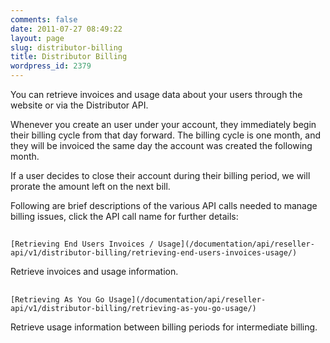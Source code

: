 ```yaml
---
comments: false
date: 2011-07-27 08:49:22
layout: page
slug: distributor-billing
title: Distributor Billing
wordpress_id: 2379
---
```





You can retrieve invoices and usage data about your users through the website or via the Distributor API.





Whenever you create an user under your account, they immediately begin their billing cycle from that day forward. The billing cycle is one month, and they will be invoiced the same day the account was created the following month.





If a user decides to close their account during their billing period, we will prorate the amount left on the next bill.





Following are brief descriptions of the various API calls needed to manage billing issues, click the API call name for further details:





## 
	[Retrieving End Users Invoices / Usage](/documentation/api/reseller-api/v1/distributor-billing/retrieving-end-users-invoices-usage/)






Retrieve invoices and usage information.


		


## 
	[Retrieving As You Go Usage](/documentation/api/reseller-api/v1/distributor-billing/retrieving-as-you-go-usage/)






Retrieve usage information between billing periods for intermediate billing.



